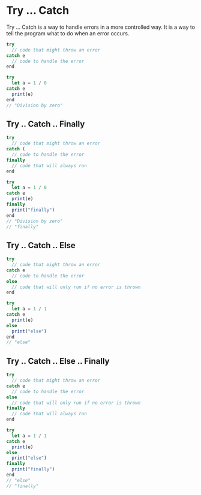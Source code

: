 # Try ... Catch

Try ... Catch is a way to handle errors in a more controlled way. It is a way to tell the program what to do when an error occurs.

```js
try
  // code that might throw an error
catch e
  // code to handle the error
end
```

```js
try
  let a = 1 / 0
catch e
  print(e)
end
// "Division by zero"
```

## Try .. Catch .. Finally

```js
try
  // code that might throw an error
catch (
  // code to handle the error
finally
  // code that will always run
end
```

```js
try
  let a = 1 / 0
catch e
  print(e)
finally
  print("finally")
end
// "Division by zero"
// "finally"
```

## Try .. Catch .. Else

```js
try
  // code that might throw an error
catch e
  // code to handle the error
else
  // code that will only run if no error is thrown
end
```

```js
try
  let a = 1 / 1
catch e
  print(e)
else
  print("else")
end
// "else"
```

## Try .. Catch .. Else .. Finally

```js
try
  // code that might throw an error
catch e
  // code to handle the error
else
  // code that will only run if no error is thrown
finally
  // code that will always run
end
```

```js
try
  let a = 1 / 1
catch e
  print(e)
else
  print("else")
finally
  print("finally")
end
// "else"
// "finally"
```
